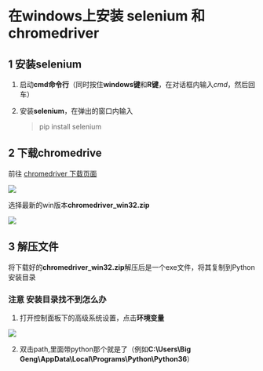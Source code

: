 # 在windows上安装 selenium 和 chromedriver

## 1 安装selenium
1. 启动**cmd命令行**（同时按住**windows键**和**R键**，在对话框内输入*cmd*，然后回车）

2. 安装**selenium**，在弹出的窗口内输入
	>pip install selenium

## 2 下载chromedrive
前往 [chromedriver 下载页面](https://sites.google.com/a/chromium.org/chromedriver/downloads)

![](https://i.imgur.com/2JoXcSU.png)

选择最新的win版本**chromedriver_win32.zip**

![](https://i.imgur.com/3UBl9pD.png)

## 3 解压文件
将下载好的**chromedriver_win32.zip**解压后是一个exe文件，将其复制到Python安装目录

### 注意 安装目录找不到怎么办
1. 打开控制面板下的高级系统设置，点击**环境变量**

 ![](https://i.imgur.com/axYVodW.png)

2. 双击path,里面带python那个就是了（例如**C:\Users\Big Geng\AppData\Local\Programs\Python\Python36**）
